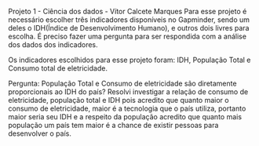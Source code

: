 Projeto 1 - Ciência dos dados - Vítor Calcete Marques
Para esse projeto é necessário escolher três indicadores disponíveis no Gapminder, sendo um deles o IDH(Índice de Desenvolvimento Humano), e outros dois livres para escolha. É preciso fazer uma pergunta para ser respondida com a análise dos dados dos indicadores.

Os indicadores escolhidos para esse projeto foram: IDH, População Total e Consumo total de eletricidade.

Pergunta: População Total e Consumo de eletricidade são diretamente proporcionais ao IDH do país?
Resolvi investigar a relação de consumo de eletricidade, população total e IDH pois acredito que quanto maior o consumo de eletricidade, maior é a tecnologia que o país utiliza, portanto maior seria seu IDH e a respeito da população acredito que quanto mais população um país tem maior é a chance de existir pessoas para desenvolver o país.
